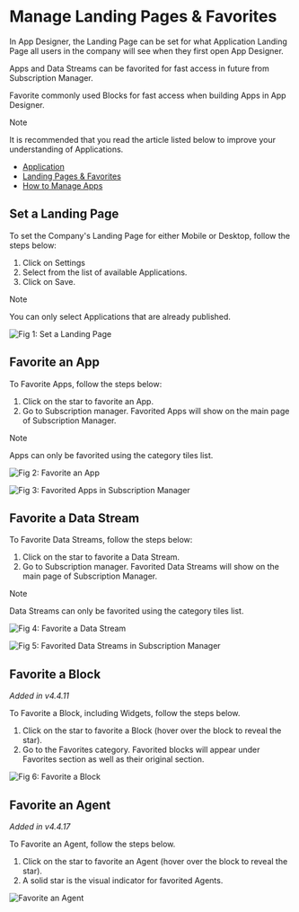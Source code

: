 # Manage Landing Pages & Favorites

In App Designer, the Landing Page can be set for what Application Landing Page all users in the company will see when they first open App Designer.&#x20;

Apps and Data Streams can be favorited for fast access in future from Subscription Manager.

&#x20;Favorite commonly used Blocks for fast access when building Apps in App Designer.

> [!NOTE]
> It is recommended that you read the article listed below to improve your understanding of Applications.
>
> * [Application](../concepts/application/)
> * [Landing Pages & Favorites](../concepts/landing-pages.md)
> * [How to Manage Apps](apps/manage-apps.md)

## Set a Landing Page

To set the Company's Landing Page for either Mobile or Desktop, follow the steps below:

1. Click on Settings
2. Select from the list of available Applications.&#x20;
3. Click on Save.

> [!NOTE]
> You can only select Applications that are already published.&#x20;

![Fig 1: Set a Landing Page](images/manage-landing-pages-1.png)

## Favorite an App

To Favorite Apps, follow the steps below:

1. Click on the star to favorite an App.
2. Go to Subscription manager. Favorited Apps will show on the main page of Subscription Manager.

> [!NOTE]
> Apps can only be favorited using the category tiles list.

![Fig 2: Favorite an App](images/manage-landing-pages-2.png)

![Fig 3: Favorited Apps in Subscription Manager](images/manage-landing-pages-3.png)

## Favorite a Data Stream

To Favorite Data Streams, follow the steps below:

1. Click on the star to favorite a Data Stream.
2. Go to Subscription manager. Favorited Data Streams will show on the main page of Subscription Manager.

> [!NOTE]
> Data Streams can only be favorited using the category tiles list.

![Fig 4: Favorite a Data Stream](images/manage-landing-pages-4.png)

![Fig 5: Favorited Data Streams in Subscription Manager](images/manage-landing-pages-5.png)

## Favorite a Block

_Added in v4.4.11_

To Favorite a Block, including Widgets, follow the steps below.

1. Click on the star to favorite a Block (hover over the block to reveal the star).
2. Go to the Favorites category. Favorited blocks will appear under Favorites section as well as their original section.

![Fig 6: Favorite a Block](images/manage-landing-pages-6.png)

## Favorite an Agent

_Added in v4.4.17_

To Favorite an Agent, follow the steps below.&#x20;

1. Click on the star to favorite an Agent (hover over the block to reveal the star).&#x20;
2. A solid star is the visual indicator for favorited Agents.

![Favorite an Agent](images/manage-landing-pages-7.png)















